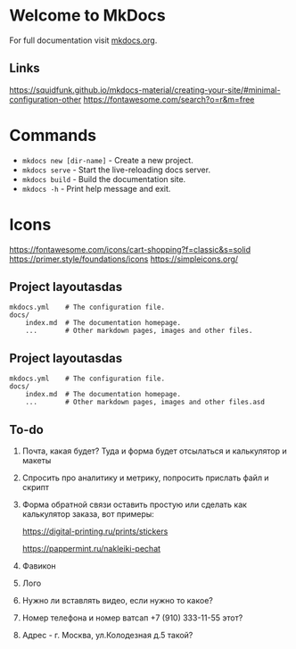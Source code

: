 




# Welcome to MkDocs

For full documentation visit [mkdocs.org](https://www.mkdocs.org).

## Links
https://squidfunk.github.io/mkdocs-material/creating-your-site/#minimal-configuration-other
https://fontawesome.com/search?o=r&m=free

# Commands
* `mkdocs new [dir-name]` - Create a new project.
* `mkdocs serve` - Start the live-reloading docs server.
* `mkdocs build` - Build the documentation site.
* `mkdocs -h` - Print help message and exit.

# Icons
https://fontawesome.com/icons/cart-shopping?f=classic&s=solid
https://primer.style/foundations/icons
https://simpleicons.org/


## Project layoutasdas

    mkdocs.yml    # The configuration file.
    docs/
        index.md  # The documentation homepage.
        ...       # Other markdown pages, images and other files.


## Project layoutasdas

    mkdocs.yml    # The configuration file.
    docs/
        index.md  # The documentation homepage.
        ...       # Other markdown pages, images and other files.asd


## To-do
1. Почта, какая будет? Туда и форма будет отсылаться и калькулятор и макеты
2. Спросить про аналитику и метрику, попросить прислать файл и скрипт
3. Форма обратной связи оставить простую или сделать как калькулятор заказа, вот примеры: 

    https://digital-printing.ru/prints/stickers

    https://pappermint.ru/nakleiki-pechat

4. Фавикон
5. Лого
6. Нужно ли вставлять видео, если нужно то какое?
7. Номер телефона и номер ватсап +7 (910) 333-11-55 этот?
8. Адрес - г. Москва, ул.Колодезная д.5 такой?


<!-- [:material-phone: Позвонить и заказать печать]( tel:+79103331155 ){ .md-button .md-button--primary } -->

<!-- <div class="gallery"><a href="tel:+79103331155" class="btn btn-primary"><span class="twemoji"><svg xmlns="http://www.w3.org/2000/svg" viewBox="0 0 24 24"><path d="M6.62 10.79c1.44 2.83 3.76 5.15 6.59 6.59l2.2-2.2c.28-.28.67-.36 1.02-.25 1.12.37 2.32.57 3.57.57a1 1 0 0 1 1 1V20a1 1 0 0 1-1 1A17 17 0 0 1 3 4a1 1 0 0 1 1-1h3.5a1 1 0 0 1 1 1c0 1.25.2 2.45.57 3.57.11.35.03.74-.25 1.02l-2.2 2.2Z"></path></svg></span>Позвонить и заказать печать</a>
</div> -->


<!-- # Печать наклеек и стикеров на заказ
Изготовление и печать наклеек, стикеров в Москве предлагает онлайн-типография buystickers.ru. Мы печатаем наклейки на пленке или самоклеющейся бумаге на профессиональном оборудовании. Заказывайте изготовление наклеек прямо сейчас на сайте через онлайн форму. -->

<!-- <div class="btn-container">
  <div class="button-item"><a href="tel:+79103331155" class="btn btn-primary phone_btn"><span class="twemoji"><svg xmlns="http://www.w3.org/2000/svg" viewBox="0 0 24 24"><path d="M6.62 10.79c1.44 2.83 3.76 5.15 6.59 6.59l2.2-2.2c.28-.28.67-.36 1.02-.25 1.12.37 2.32.57 3.57.57a1 1 0 0 1 1 1V20a1 1 0 0 1-1 1A17 17 0 0 1 3 4a1 1 0 0 1 1-1h3.5a1 1 0 0 1 1 1c0 1.25.2 2.45.57 3.57.11.35.03.74-.25 1.02l-2.2 2.2Z"></path></svg></span>&nbsp;Позвонить</a></div>
  <div class="button-item"><a href="tel:+79103331155" class="btn btn-primary whatsapp_btn"><span class="twemoji"><svg xmlns="http://www.w3.org/2000/svg" viewBox="0 0 448 512"><path d="M380.9 97.1C339 55.1 283.2 32 223.9 32c-122.4 0-222 99.6-222 222 0 39.1 10.2 77.3 29.6 111L0 480l117.7-30.9c32.4 17.7 68.9 27 106.1 27h.1c122.3 0 224.1-99.6 224.1-222 0-59.3-25.2-115-67.1-157zm-157 341.6c-33.2 0-65.7-8.9-94-25.7l-6.7-4-69.8 18.3L72 359.2l-4.4-7c-18.5-29.4-28.2-63.3-28.2-98.2 0-101.7 82.8-184.5 184.6-184.5 49.3 0 95.6 19.2 130.4 54.1 34.8 34.9 56.2 81.2 56.1 130.5 0 101.8-84.9 184.6-186.6 184.6zm101.2-138.2c-5.5-2.8-32.8-16.2-37.9-18-5.1-1.9-8.8-2.8-12.5 2.8-3.7 5.6-14.3 18-17.6 21.8-3.2 3.7-6.5 4.2-12 1.4-32.6-16.3-54-29.1-75.5-66-5.7-9.8 5.7-9.1 16.3-30.3 1.8-3.7 .9-6.9-.5-9.7-1.4-2.8-12.5-30.1-17.1-41.2-4.5-10.8-9.1-9.3-12.5-9.5-3.2-.2-6.9-.2-10.6-.2-3.7 0-9.7 1.4-14.8 6.9-5.1 5.6-19.4 19-19.4 46.3 0 27.3 19.9 53.7 22.6 57.4 2.8 3.7 39.1 59.7 94.8 83.8 35.2 15.2 49 16.5 66.6 13.9 10.7-1.6 32.8-13.4 37.4-26.4 4.6-13 4.6-24.1 3.2-26.4-1.3-2.5-5-3.9-10.5-6.6z"/></svg></span>&nbsp;Whatsapp</a></div>
  <div class="button-item"><a href="tel:+79103331155" class="btn btn-primary send_btn"><span class="twemoji"><svg xmlns="http://www.w3.org/2000/svg" viewBox="0 0 512 512"><path d="M64 112c-8.8 0-16 7.2-16 16l0 22.1L220.5 291.7c20.7 17 50.4 17 71.1 0L464 150.1l0-22.1c0-8.8-7.2-16-16-16L64 112zM48 212.2L48 384c0 8.8 7.2 16 16 16l384 0c8.8 0 16-7.2 16-16l0-171.8L322 328.8c-38.4 31.5-93.7 31.5-132 0L48 212.2zM0 128C0 92.7 28.7 64 64 64l384 0c35.3 0 64 28.7 64 64l0 256c0 35.3-28.7 64-64 64L64 448c-35.3 0-64-28.7-64-64L0 128z"/></svg></span>&nbsp;Прислать макет</a></div>
  <div class="button-item"><a href="tel:+79103331155" class="btn btn-primary online_btn"><span class="twemoji"><svg xmlns="http://www.w3.org/2000/svg" viewBox="0 0 576 512"><path d="M0 24C0 10.7 10.7 0 24 0L69.5 0c22 0 41.5 12.8 50.6 32l411 0c26.3 0 45.5 25 38.6 50.4l-41 152.3c-8.5 31.4-37 53.3-69.5 53.3l-288.5 0 5.4 28.5c2.2 11.3 12.1 19.5 23.6 19.5L488 336c13.3 0 24 10.7 24 24s-10.7 24-24 24l-288.3 0c-34.6 0-64.3-24.6-70.7-58.5L77.4 54.5c-.7-3.8-4-6.5-7.9-6.5L24 48C10.7 48 0 37.3 0 24zM128 464a48 48 0 1 1 96 0 48 48 0 1 1 -96 0zm336-48a48 48 0 1 1 0 96 48 48 0 1 1 0-96z"/></svg></span>&nbsp;Заказать онлайн</a></div>
  
</div> -->

<!-- ### Производим стикеры и другие виды печатной продукции с 2000 года
<div class="grid cards" markdown>

-   :fontawesome-solid-star:{ .lg .middle } __Работаем 20 лет__

    ---

    Большой опыт печати, большой выбор решений

    [:octicons-arrow-right-24: Подробнее...](tel:+79103331155)

-   :fontawesome-solid-wallet:{ .lg .middle } __Постоплата__

    ---

    Любые способы оплаты и доставки, а так же постоплата для действующих клиентов

    [:octicons-arrow-right-24: Подробнее...](tel:+79103331155)

-   :fontawesome-solid-money-bill-1:{ .lg .middle } __Скидка на первый заказ__

    ---

    Для первого заказа мы сделаем скидку, у нас будет дешевле чем у конкурентов

    [:octicons-arrow-right-24: Подробнее...](tel:+79103331155)

-   :fontawesome-solid-truck:{ .lg .middle } __Несколько видов доставки__

    ---

    Доставка курьером, авто, грузовым авто и самовывоз

    [:octicons-arrow-right-24: Подробнее...](tel:+79103331155)

</div> -->

<!-- 
![Печать этикеток](../img/index/2.jpg "Печать этикеток"){ width="300" }  -->

<!-- #### Мы работаем по системе оперативного размещения заказов 

1.  Через удобный калькулятор на сайте вы размещаете заказ — вы сразу видите итоговую стоимость заказа и срок, в который мы привезем его к вам. Печатные макеты, контактные данные и оплата — всё в одной форме, просто и удобно! 

2. Мы проверяем макеты, которые вы прикрепили через форму заказа, вносим необходимые технические доработки и утверждаем с вами внешний вид готовой продукции.

3. После утверждения макетов мы подбираем типографию из числа наших подрядчиков, и передаем заказ тому исполнителю, который готов свободен и готов запустить печать прямо сейчас.

4. Мы забираем заказ от подрядчика и сразу везем его вам. Мы не собираем все заказы на складе и не выстраиваем очередь доставок, чтобы вы не ждали, а получили свой тираж как можно быстрее. -->